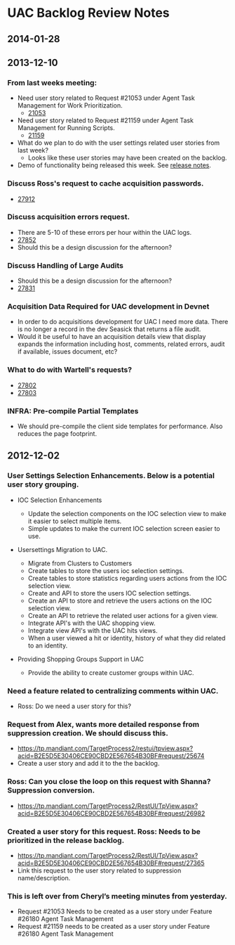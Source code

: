 UAC Backlog Review Notes
========================

## 2014-01-28

###

## 2013-12-10

### From last weeks meeting:

- Need user story related to Request #21053 under Agent Task Management for Work Prioritization.
    - [21053](https://tp.mandiant.com/TargetProcess2/restui/tpview.aspx?acid=B2E5D5E30406CE90CBD2E567654B30BF#request/21053)
- Need user story related to Request #21159 under Agent Task Management for Running Scripts.
    - [21159](https://tp.mandiant.com/TargetProcess2/restui/tpview.aspx?acid=B2E5D5E30406CE90CBD2E567654B30BF#request/21159)
- What do we plan to do with the user settings related user stories from last week?
    - Looks like these user stories may have been created on the backlog.
- Demo of functionality being released this week.  See [release notes](https://github.mandiant.com/amilano/uac-node/blob/master/docs/release-notes.md).

### Discuss Ross's request to cache acquisition passwords.
- [27912](https://tp.mandiant.com/TargetProcess2/RestUI/TpView.aspx?acid=B2E5D5E30406CE90CBD2E567654B30BF#request/27912)

### Discuss acquisition errors request.
- There are 5-10 of these errors per hour within the UAC logs.
- [27852](https://tp.mandiant.com/TargetProcess2/restui/tpview.aspx?acid=B2E5D5E30406CE90CBD2E567654B30BF#request/27852)
- Should this be a design discussion for the afternoon?

### Discuss Handling of Large Audits
- Should this be a design discussion for the afternoon?
- [27831](https://tp.mandiant.com/TargetProcess2/restui/tpview.aspx?acid=B2E5D5E30406CE90CBD2E567654B30BF#request/27831)

### Acquisition Data Required for UAC development in Devnet
- In order to do acquisitions development for UAC I need more data.  There is no longer a record in the dev Seasick
  that returns a file audit.
- Would it be useful to have an acquisition details view that display expands the information including host, comments,
  related errors, audit if available, issues document, etc?

### What to do with Wartell's requests?
- [27802](https://tp.mandiant.com/TargetProcess2/RestUI/TpView.aspx?acid=B2E5D5E30406CE90CBD2E567654B30BF#request/27802)
- [27803](https://tp.mandiant.com/TargetProcess2/Project/HelpDesk/Request/View.aspx?RequestID=27803)

### INFRA: Pre-compile Partial Templates
- We should pre-compile the client side templates for performance.  Also reduces the page footprint.


## 2012-12-02

### User Settings Selection Enhancements.  Below is a potential user story grouping.

- IOC Selection Enhancements
    - Update the selection components on the IOC selection view to make it easier to select multiple items.
    - Simple updates to make the current IOC selection screen easier to use.

- Usersettings Migration to UAC.
    - Migrate from Clusters to Customers
    - Create tables to store the users ioc selection settings.
    - Create tables to store statistics regarding users actions from the IOC selection view.
    - Create and API to store the users IOC selection settings.
    - Create an API to store and retrieve the users actions on the IOC selection view.
    - Create an API to retrieve the related user actions for a given view.
    - Integrate API's with the UAC shopping view.
    - Integrate view API's with the UAC hits views.
    - When a user viewed a hit or identity, history of what they did related to an identity.

- Providing Shopping Groups Support in UAC
    - Provide the ability to create customer groups within UAC.

### Need a feature related to centralizing comments within UAC.
- Ross: Do we need a user story for this?

### Request from Alex, wants more detailed response from suppression creation.  We should discuss this.
- https://tp.mandiant.com/TargetProcess2/restui/tpview.aspx?acid=B2E5D5E30406CE90CBD2E567654B30BF#request/25674
- Create a user story and add it to the the backlog.

### Ross: Can you close the loop on this request with Shanna?  Suppression conversion.
- https://tp.mandiant.com/TargetProcess2/RestUI/TpView.aspx?acid=B2E5D5E30406CE90CBD2E567654B30BF#request/26982

### Created a user story for this request.  Ross: Needs to be prioritized in the release backlog.
- https://tp.mandiant.com/TargetProcess2/RestUI/TpView.aspx?acid=B2E5D5E30406CE90CBD2E567654B30BF#request/27365
- Link this request to the user story related to suppression name/description.

### This is left over from Cheryl’s meeting minutes from yesterday.
- Request #21053 Needs to be created as a user story under Feature #26180 Agent Task Management
- Request #21159 needs to be created as a user story under Feature #26180  Agent Task Management